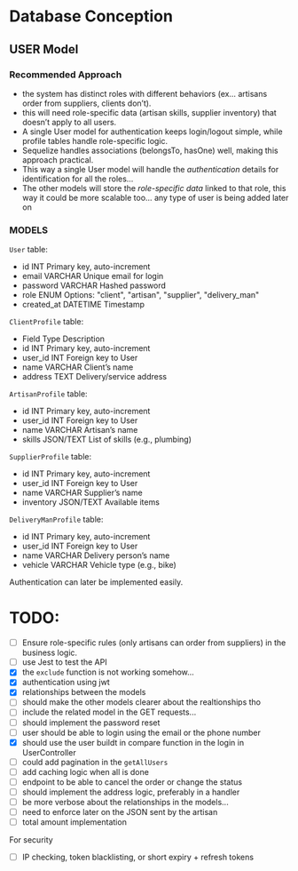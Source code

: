 # Database Conception
## USER Model
### Recommended Approach

- the system has distinct roles with different behaviors (ex… artisans order from suppliers, clients don’t).
- this will need role-specific data (artisan skills, supplier inventory) that doesn’t apply to all users.
- A single User model for authentication keeps login/logout simple, while profile tables handle role-specific logic.
- Sequelize handles associations (belongsTo, hasOne) well, making this approach practical.
- This way a single User model will handle the *authentication* details for identification for all the roles…
- The other models will store the *role-specific data* linked to that role, this way it could be more scalable too… any type of user is being added later on

### MODELS
`User` table:
- id	INT	Primary key, auto-increment
- email	VARCHAR	Unique email for login
- password	VARCHAR	Hashed password
- role	ENUM	Options: "client", "artisan", "supplier", "delivery_man"
- created_at DATETIME	Timestamp

`‌ClientProfile` table:
- Field	Type	Description
- id	INT	Primary key, auto-increment
- user_id	INT	Foreign key to User
- name	VARCHAR	Client’s name
- address	TEXT	Delivery/service address

`ArtisanProfile` table:
- id	INT	Primary key, auto-increment
- user_id	INT	Foreign key to User
- name	VARCHAR	Artisan’s name
- skills	JSON/TEXT	List of skills (e.g., plumbing)

`SupplierProfile` table:
- id	INT	Primary key, auto-increment
- user_id	INT	Foreign key to User
- name	VARCHAR	Supplier’s name
- inventory	JSON/TEXT	Available items

`DeliveryManProfile` table:
- id	INT	Primary key, auto-increment
- user_id	INT	Foreign key to User
- name	VARCHAR	Delivery person’s name
- vehicle	VARCHAR	Vehicle type (e.g., bike)

Authentication can later be implemented easily.


# TODO:
- [ ] Ensure role-specific rules (only artisans can order from suppliers) in the business logic.
- [ ] use Jest to test the API
- [x] the `exclude` function is not working somehow...
- [x] authentication using jwt
- [x] relationships between the models
- [ ] should make the other models clearer about the realtionships tho
- [ ] include the related model in the GET requests...
- [ ] should implement the password reset
- [ ] user should be able to login using the email or the phone number
- [x] should use the user buildt in compare function in the login in UserController
- [ ] could add pagination in the `getAllUsers`
- [ ] add caching logic when all is done
- [ ] endpoint to be able to cancel the order or change the status
- [ ] should implement the address logic, preferably in a handler
- [ ] be more verbose about the relationships in the models...
- [ ] need to enforce later on the JSON sent by the artisan
- [ ] total amount implementation

For security
- [ ] IP checking, token blacklisting, or short expiry + refresh tokens
